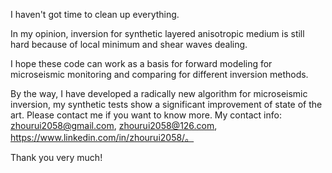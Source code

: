  I haven't got time to clean up everything.
 
In my opinion, inversion for synthetic layered anisotropic medium is still hard because of local minimum and shear waves dealing.

I hope these code can work as a basis for forward modeling for microseismic monitoring and comparing for different inversion methods.

By the way, I have developed a radically new algorithm for microseismic inversion, my synthetic tests show a significant improvement of state of the art. Please contact me if you want to know more. My contact info: zhourui2058@gmail.com, zhourui2058@126.com, https://www.linkedin.com/in/zhourui2058/。

Thank you very much!
